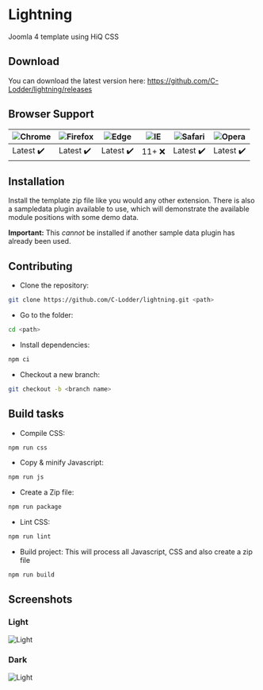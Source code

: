 # Lightning
Joomla 4 template using HiQ CSS

## Download
You can download the latest version here: https://github.com/C-Lodder/lightning/releases

## Browser Support

![Chrome](https://raw.github.com/alrra/browser-logos/master/src/chrome/chrome_48x48.png) | ![Firefox](https://raw.github.com/alrra/browser-logos/master/src/firefox/firefox_48x48.png) | ![Edge](https://raw.github.com/alrra/browser-logos/master/src/edge/edge_48x48.png) | ![IE](https://raw.github.com/alrra/browser-logos/master/src/archive/internet-explorer_9-11/internet-explorer_9-11_48x48.png) | ![Safari](https://raw.github.com/alrra/browser-logos/master/src/safari/safari_48x48.png) | ![Opera](https://raw.github.com/alrra/browser-logos/master/src/opera/opera_48x48.png)
--- | --- | --- | --- | --- | --- |
Latest :heavy_check_mark: | Latest :heavy_check_mark: | Latest :heavy_check_mark: | 11+ :x: | Latest :heavy_check_mark: | Latest :heavy_check_mark: |

## Installation
Install the template zip file like you would any other extension.
There is also a sampledata plugin available to use, which will demonstrate the available module positions with some demo data.

**Important:** This _cannot_ be installed if another sample data plugin has already been used.

## Contributing
- Clone the repository:
```bash
git clone https://github.com/C-Lodder/lightning.git <path>
```
- Go to the folder:
```bash
cd <path>
```
- Install dependencies:
```bash
npm ci
```
- Checkout a new branch:
```bash
git checkout -b <branch name>
```

## Build tasks
- Compile CSS:
```bash
npm run css
```
- Copy &amp; minify Javascript:
```bash
npm run js
```
- Create a Zip file:
```bash
npm run package
```
- Lint CSS:
```bash
npm run lint
```
- Build project:
This will process all Javascript, CSS and also create a zip file
```bash
npm run build
```

## Screenshots

### Light
![Light](https://i.imgur.com/U2wfJYK.png)

### Dark
![Light](https://i.imgur.com/N3PvtIj.png)
